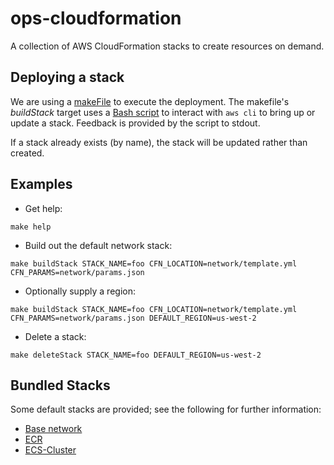 # ops-cloudformation
A collection of AWS CloudFormation stacks to create resources on demand.


## Deploying a stack
We are using a [makeFile](Makefile) to execute the deployment. The makefile's
*buildStack* target uses a [Bash script](scripts/deploy_stack.sh) to interact
with `aws cli` to bring up or update a stack. Feedback is provided by the
script to stdout.

If a stack already exists (by name), the stack will be updated rather than
created.


## Examples
* Get help:

`make help`

* Build out the default network stack:

`make buildStack STACK_NAME=foo CFN_LOCATION=network/template.yml CFN_PARAMS=network/params.json`

* Optionally supply a region:

`make buildStack STACK_NAME=foo CFN_LOCATION=network/template.yml CFN_PARAMS=network/params.json DEFAULT_REGION=us-west-2`

* Delete a stack:

`make deleteStack STACK_NAME=foo DEFAULT_REGION=us-west-2`

## Bundled Stacks
Some default stacks are provided; see the following for further information:

* [Base network](network/)
* [ECR](ecr/)
* [ECS-Cluster](ecs-cluster/)
